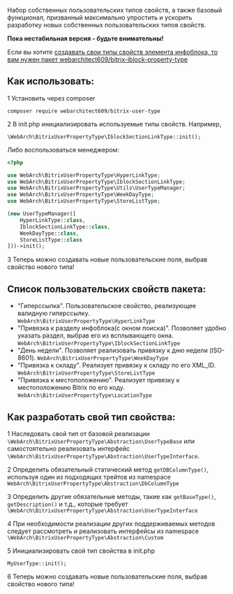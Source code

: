 Набор собственных пользовательских типов свойств, а также базовый функционал, призванный максимально упростить и 
ускорить разработку новых собственных пользовательских типов свойств.  

**Пока нестабильная версия - будьте внимательны!**


Если вы хотите [создавать свои типы свойств элемента инфоблока, то вам нужен пакет webarchitect609/bitrix-iblock-property-type](https://packagist.org/packages/webarchitect609/bitrix-iblock-property-type)


Как использовать: 
-----------------

1 Установить через composer 

`composer require webarchitect609/bitrix-user-type`

2 В init.php инициализировать используемые типы свойств. Например, 

`\WebArch\BitrixUserPropertyType\IblockSectionLinkType::init();`

Либо воспользоваться менеджером:

```php
<?php

use WebArch\BitrixUserPropertyType\HyperLinkType;
use WebArch\BitrixUserPropertyType\IblockSectionLinkType;
use WebArch\BitrixUserPropertyType\Utils\UserTypeManager;
use WebArch\BitrixUserPropertyType\WeekDayType;
use WebArch\BitrixUserPropertyType\StoreListType;

(new UserTypeManager([
    HyperLinkType::class,
    IblockSectionLinkType::class,
    WeekDayType::class,
    StoreListType::class
]))->init();
```

3 Теперь можно создавать новые пользовательские поля, выбрав свойство нового типа!


Список пользовательских свойств пакета:
----------------------------------

* "Гиперссылка". Пользовательское свойство, реализующее валидную гиперссылку. `WebArch\BitrixUserPropertyType\HyperLinkType`
* "Привязка к разделу инфоблока(с окном поиска)". Позволяет удобно указать раздел, выбрав его из всплывающего окна. `WebArch\BitrixUserPropertyType\IblockSectionLinkType`
* "День недели". Позволяет реализовать привязку к дню недели (ISO-8601). `WebArch\BitrixUserPropertyType\WeekDayType`
* "Привязка к складу". Реализует привязку к складу по его XML_ID. `WebArch\BitrixUserPropertyType\StoreListType`
* "Привязка к местоположению". Реализует привязку к местоположению Bitrix по его коду.
 `WebArch\BitrixUserPropertyType\LocationType`

Как разработать свой тип свойства: 
----------------------------------

1 Наследовать свой тип от базовой реализации `\WebArch\BitrixUserPropertyType\Abstraction\UserTypeBase` или 
самостоятельно реализовать интерфейс `\WebArch\BitrixUserPropertyType\Abstraction\UserTypeInterface`.   

2 Определить обязательный статический метод `getDBColumnType()`, используя один из подходящих трейтов из namespace 
`WebArch\BitrixUserPropertyType\Abstraction\DbColumnType`

3 Определить другие обязательные методы, такие как `getBaseType()`, `getDescription()` и т.д., которые требует 
`\WebArch\BitrixUserPropertyType\Abstraction\UserTypeInterface`

4 При необходимости реализации других поддерживаемых методов следует рассмотреть и реализовать интерфейсы из namespace 
`\WebArch\BitrixUserPropertyType\Abstraction\Custom`

5 Инициализировать свой тип свойства в init.php

`MyUserType::init();`

6 Теперь можно создавать новые пользовательские поля, выбрав свойство нового типа!
